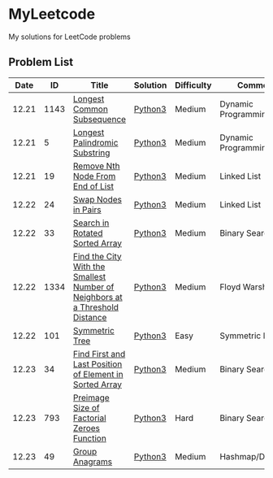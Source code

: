 # MyLeetcode


My solutions for LeetCode problems

## Problem List

| Date  | ID   | Title                                                                                                                                                                                    | Solution                  | Difficulty | Comments            |
|-------|------|------------------------------------------------------------------------------------------------------------------------------------------------------------------------------------------|---------------------------|------------|---------------------|
| 12.21 | 1143 | [Longest Common Subsequence](https://leetcode.com/problems/longest-common-subsequence)                                                                                                   | [Python3](./1143/1143.py) | Medium     | Dynamic Programming |
| 12.21 | 5    | [Longest Palindromic Substring](https://leetcode.com/problems/longest-palindromic-substring)                                                                                             | [Python3](./5/5.py)       | Medium     | Dynamic Programming |
| 12.21 | 19   | [Remove Nth Node From End of List](https://leetcode.com/problems/remove-nth-node-from-end-of-list)                                                                                       | [Python3](./19/19.py)     | Medium     | Linked List         |
| 12.22 | 24   | [Swap Nodes in Pairs](https://leetcode.com/problems/swap-nodes-in-pairs)                                                                                                                 | [Python3](./24/24.py)     | Medium     | Linked List         |
| 12.22 | 33   | [Search in Rotated Sorted Array](https://leetcode.com/problems/search-in-rotated-sorted-array)                                                                                           | [Python3](./33/33.py)     | Medium     | Binary Search       |
| 12.22 | 1334 | [Find the City With the Smallest Number of Neighbors at a Threshold Distance](https://leetcode.com/problems/find-the-city-with-the-smallest-number-of-neighbors-at-a-threshold-distance) | [Python3](./1334/1334.py) | Medium     | Floyd Warshall      |
| 12.22 | 101  | [Symmetric Tree](https://leetcode.com/problems/symmetric-tree)                                                                                                                           | [Python3](./101/101.py)   | Easy       | Symmetric DFS       |
| 12.23 | 34   | [Find First and Last Position of Element in Sorted Array](https://leetcode.com/problems/find-first-and-last-position-of-element-in-sorted-array)                                         | [Python3](./34/34.py)     | Medium     | Binary Search       |
| 12.23 | 793  | [Preimage Size of Factorial Zeroes Function](https://leetcode.com/problems/preimage-size-of-factorial-zeroes-function)                                                                   | [Python3](./793/793.py)   | Hard       | Binary Search       |
| 12.23 |49| [Group Anagrams](https://leetcode.com/problems/group-anagrams)                                                                                                                                                                       | [Python3](./49/49.py)     | Medium     | Hashmap/Dictionary  |

 